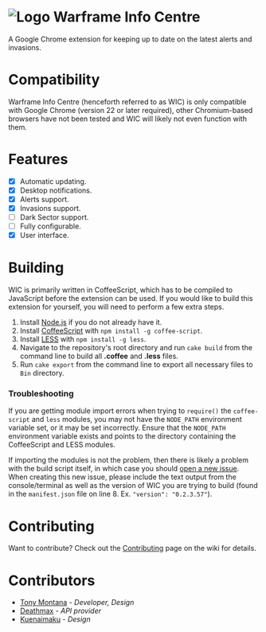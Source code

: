 ![Logo](https://raw.githubusercontent.com/Syke94/warframe-info-centre/master/Icons/Warframe.Medium.png) Warframe Info Centre
====================

A Google Chrome extension for keeping up to date on the latest alerts and invasions.

Compatibility
=============

Warframe Info Centre (henceforth referred to as WIC) is only compatible with Google Chrome (version 22 or later required), other Chromium-based browsers have not been tested and WIC will likely not even function with them.

Features
========

- [X] Automatic updating.
- [X] Desktop notifications.
- [X] Alerts support.
- [X] Invasions support.
- [ ] Dark Sector support.
- [ ] Fully configurable.
- [X] User interface.

Building
========

WIC is primarily written in CoffeeScript, which has to be compiled to JavaScript before the extension can be used. If you would like to build this extension for yourself, you will need to perform a few extra steps.

1. Install [Node.js](http://nodejs.org/) if you do not already have it.
2. Install [CoffeeScript](http://coffeescript.org/) with `npm install -g coffee-script`.
3. Install [LESS](http://lesscss.org/) with `npm install -g less`.
4. Navigate to the repository's root directory and run `cake build` from the command line to build all **.coffee** and **.less** files.
5. Run `cake export` from the command line to export all necessary files to `Bin` directory.

### Troubleshooting

If you are getting module import errors when trying to `require()` the `coffee-script` and `less` modules, you may not have the `NODE_PATH` environment variable set, or it may be set incorrectly. Ensure that the `NODE_PATH` environment variable exists and points to the directory containing the CoffeeScript and LESS modules.

If importing the modules is not the problem, then there is likely a problem with the build script itself, in which case you should [open a new issue](https://github.com/Syke94/warframe-info-centre/issues). When creating this new issue, please include the text output from the console/terminal as well as the version of WIC you are trying to build (found in the `manifest.json` file on line 8. Ex. `"version": "0.2.3.57"`).

Contributing
============

Want to contribute? Check out the [Contributing](https://github.com/Syke94/warframe-info-centre/wiki/Contributing) page on the wiki for details.

Contributors
============

* [Tony Montana](https://github.com/Syke94) - *Developer, Design*
* [Deathmax](http://deathmax.com/) - *API provider*
* [Kuenaimaku](https://github.com/Kuenaimaku) - *Design*
